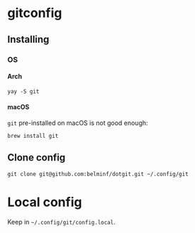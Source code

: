 # gitconfig

## Installing

### OS

#### Arch

```
yay -S git
```

#### macOS

`git` pre-installed on macOS is not good enough:

```
brew install git
```

## Clone config

```
git clone git@github.com:belminf/dotgit.git ~/.config/git
```

# Local config

Keep in `~/.config/git/config.local`.
